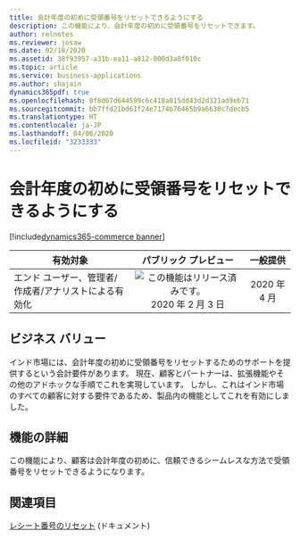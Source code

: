 ```yaml
---
title: 会計年度の初めに受領番号をリセットできるようにする
description: この機能により、会計年度の初めに受領番号をリセットできます。
author: relnotes
ms.reviewer: josaw
ms.date: 02/18/2020
ms.assetid: 38f93957-a31b-ea11-a812-000d3a8f010c
ms.topic: article
ms.service: business-applications
ms.author: shajain
dynamics365pdf: true
ms.openlocfilehash: 0f8d67d644599c6c418a015dd43d2d321ad9eb71
ms.sourcegitcommit: bb7ffd21bd61f24e7174b76465b9a6630c7decb5
ms.translationtype: HT
ms.contentlocale: ja-JP
ms.lasthandoff: 04/06/2020
ms.locfileid: "3233333"
---
```

# <a name="enable-resetting-of-receipt-numbers-at-the-beginning-of-the-fiscal-year"></a>会計年度の初めに受領番号をリセットできるようにする
[!include[dynamics365-commerce banner](../includes/dynamics365-commerce.md)]

| 有効対象    |  パブリック プレビュー | 一般提供 | 
| ---------- | :----------: |:----------: |
|エンド ユーザー、管理者/作成者/アナリストによる有効化|![この機能はリリース済みです。](/dynamics365-release-plan/media/green-checkmark.png "この機能はリリース済みです。") 2020 年 2 月 3 日| 2020 年 4 月|


## <a name="business-value"></a>ビジネス バリュー
<!-- bv start -->
インド市場には、会計年度の初めに受領番号をリセットするためのサポートを提供するという会計要件があります。 現在、顧客とパートナーは、拡張機能やその他のアドホックな手順でこれを実現しています。 しかし、これはインド市場のすべての顧客に対する要件であるため、製品内の機能としてこれを有効にしました。
<!-- bv end -->



## <a name="feature-details"></a>機能の詳細
<!--feature detail start -->
この機能により、顧客は会計年度の初めに、信頼できるシームレスな方法で受領番号をリセットできるようになります。
<!--feature detail end -->










## <a name="see-also"></a>関連項目


<!--docs start-->
[レシート番号のリセット](https://docs.microsoft.com/dynamics365/commerce/reset_receipt_number_sequence) (ドキュメント)
<!--docs end-->

